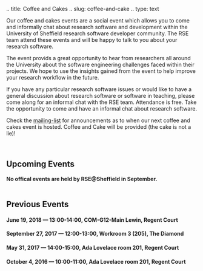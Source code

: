 .. title: Coffee and Cakes
.. slug: coffee-and-cake
.. type: text

Our coffee and cakes events are a social event which allows you to come and informally chat about research software and development within the University of Sheffield research software developer community. The RSE team attend these events and will be happy to talk to you about your research software. 

<!--
The Coffee and Cake event is open to everyone and offers a great opportunity to further discuss the topics raised by RSE community. The event is a community event for anyone, not just computer science or members of the RSE team. <br/>
-->

The event provids a great opportunity to hear from researchers all around the University about the software engineering challenges faced within their projects. We hope to use the insights gained from the event to help improve your research workflow in the future.<br/>

If you have any particular research software issues or would like to have a general discussion about research software or software in teaching, please come along for an informal chat with the RSE team.   Attendance is free. Take the opportunity to come and have an informal chat about research software.

Check the [mailing-list](../) for announcements as to when our next coffee and cakes event is hosted. Coffee and Cake will be provided (the cake is not a lie)!

<!--
**To get updates on future RSE events, please join our** [RSE Google Discussion Group](https://groups.google.com/a/sheffield.ac.uk/forum/#!forum/rse-group).
-->
<br/>

## Upcoming Events ##
<strong>No offical events are held by RSE@Sheffield in September.</strong><br/><br/>

## Previous Events ##
#### June 19, 2018 &mdash; 13:00-14:00, COM-G12-Main Lewin, Regent Court ####
#### September 27, 2017 &mdash; 12:00-13:00, Workroom 3 (205), The Diamond ####
#### May 31, 2017 &mdash; 14:00-15:00,  Ada Lovelace room 201, Regent Court ####
#### October 4, 2016 &mdash; 10:00-11:00,  Ada Lovelace room 201, Regent Court ####
